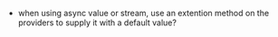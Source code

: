 - when using async value or stream, use an extention method on the providers to supply it with a default value?